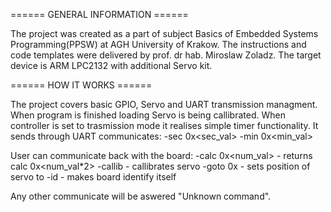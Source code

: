 ======  GENERAL INFORMATION ======

The project was created as a part of subject
Basics of Embedded Systems Programming(PPSW) at AGH University of Krakow.
The instructions and code templates were delivered by prof. dr hab. Miroslaw Zoladz.
The target device is  ARM LPC2132 with additional Servo kit.


====== HOW IT WORKS ====== 

The project covers basic GPIO, Servo and UART transmission managment.
When program is finished loading Servo is being callibrated.
When controller is set to trasmission mode it realises simple timer functionality.
It sends through UART communicates:
-sec 0x<sec_val>
-min 0x<min_val>

User can communicate back with the board:
-calc 0x<num_val> - returns calc 0x<num_val*2>
-callib           - callibrates servo
-goto 0x<num>     - sets position of servo to <num>
-id               - makes board identify itself

Any other communicate will be aswered "Unknown command".

